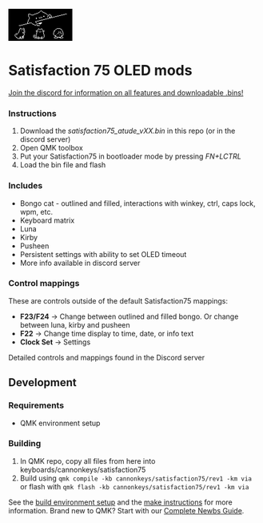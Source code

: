 ![](https://raw.githubusercontent.com/atude/sat75-oled-mods/main/banner.png)

# Satisfaction 75 OLED mods

[Join the discord for information on all features and downloadable .bins!](https://discord.gg/MddWhNPpkB)

### Instructions

1. Download the *satisfaction75_atude_vXX.bin* in this repo (or in the discord server)
1. Open QMK toolbox
1. Put your Satisfaction75 in bootloader mode by pressing *FN+LCTRL*
1. Load the bin file and flash

### Includes

- Bongo cat - outlined and filled, interactions with winkey, ctrl, caps lock, wpm, etc.
- Keyboard matrix
- Luna
- Kirby
- Pusheen
- Persistent settings with ability to set OLED timeout
- More info available in discord server

### Control mappings

These are controls outside of the default Satisfaction75 mappings:

- **F23/F24** -> Change between outlined and filled bongo. Or change between luna, kirby and pusheen
- **F22** -> Change time display to time, date, or info text
- **Clock Set** -> Settings

Detailed controls and mappings found in the Discord server

## Development

### Requirements

- QMK environment setup

### Building

1. In QMK repo, copy all files from here into keyboards/cannonkeys/satisfaction75
2. Build using `qmk compile -kb cannonkeys/satisfaction75/rev1 -km via` or flash with `qmk flash -kb cannonkeys/satisfaction75/rev1 -km via`

See the [build environment setup](https://docs.qmk.fm/#/getting_started_build_tools) and the [make instructions](https://docs.qmk.fm/#/getting_started_make_guide) for more information. Brand new to QMK? Start with our [Complete Newbs Guide](https://docs.qmk.fm/#/newbs).

